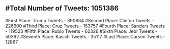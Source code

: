 #Total Number of Tweets: 1051386 
---
#First Place: Trump Tweets - 390834
#Second Place: Clinton Tweets - 226600
#Third Place: Cruz Tweets - 153757
#Fourth Place: Sanders Tweets - 119523
#Fifth Place: Rubio Tweets - 62326
#Sixth Place: Jeb! Tweets - 50362
#Seventh Place: Kasich Tweets - 35117
#Last Place: Carson Tweets - 12867
